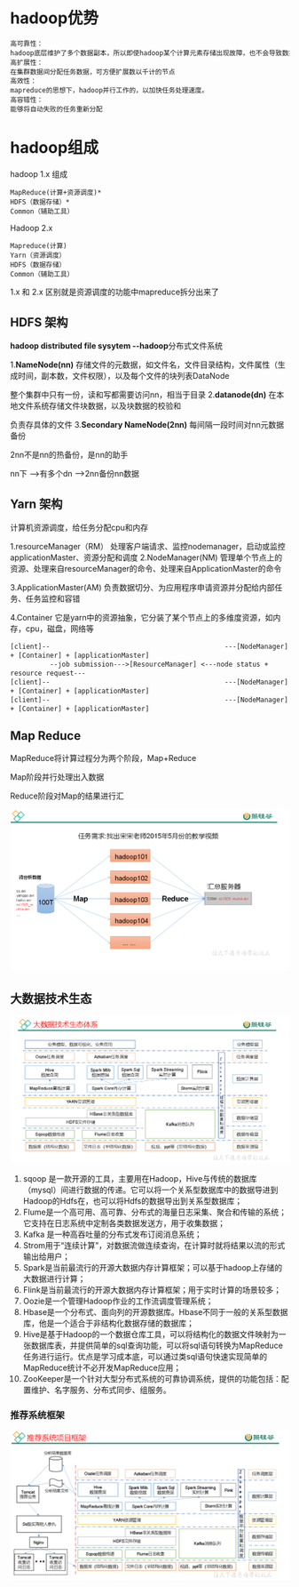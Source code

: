 # hadoop优势
```txt
高可靠性：
hadoop底层维护了多个数据副本，所以即使hadoop某个计算元素存储出现故障，也不会导致数据丢失
高扩展性：
在集群数据间分配任务数据，可方便扩展数以千计的节点
高效性：
mapreduce的思想下，hadoop并行工作的，以加快任务处理速度。
高容错性：
能够将自动失败的任务重新分配
```

# hadoop组成
hadoop 1.x 组成
```
MapReduce(计算+资源调度)*
HDFS（数据存储）*
Common（辅助工具）
```
Hadoop 2.x
```
Mapreduce(计算)
Yarn（资源调度）
HDFS（数据存储）
Common（辅助工具）
```
1.x 和 2.x 区别就是资源调度的功能中mapreduce拆分出来了



## **HDFS 架构**
**hadoop distributed file sysytem --hadoop**分布式文件系统

1.**NameNode(nn)**
  存储文件的元数据，如文件名，文件目录结构，文件属性（生成时间，副本数，文件权限），以及每个文件的块列表DataNode

  整个集群中只有一份，读和写都需要访问nn，相当于目录
2.**datanode(dn)**
  在本地文件系统存储文件块数据，以及块数据的校验和

  负责存具体的文件
3.**Secondary NameNode(2nn)**
  每间隔一段时间对nn元数据备份

  2nn不是nn的热备份，是nn的助手

nn下
-->有多个dn
-->2nn备份nn数据

## **Yarn 架构**

计算机资源调度，给任务分配cpu和内存

1.resourceManager（RM）
  处理客户端请求、监控nodemanager，启动或监控applicationMaster、资源分配和调度
2.NodeManager(NM)
  管理单个节点上的资源、处理来自resourceManager的命令、处理来自ApplicationMaster的命令

3.ApplicationMaster(AM)
  负责数据切分、为应用程序申请资源并分配给内部任务、任务监控和容错

4.Container
  它是yarn中的资源抽象，它分装了某个节点上的多维度资源，如内存，cpu，磁盘，网络等


```
[client]--                                            ---[NodeManager] + [Container] + [applicationMaster]
          --job submission--->[ResourceManager] <---node status + resource request--- 
[client]--                                            ---[NodeManager] + [Container] + [applicationMaster]
[client]--                                            ---[NodeManager] + [Container] + [applicationMaster]

```

## **Map Reduce**
MapReduce将计算过程分为两个阶段，Map+Reduce

Map阶段并行处理出入数据

Reduce阶段对Map的结果进行汇

![image-20210221165653337](hadoop基础概念2/img/image-20210221165653337.png)



## 大数据技术生态

![image-20210221165947545](hadoop基础概念2/img/image-20210221165947545.png)

1. sqoop 是一款开源的工具，主要用在Hadoop，Hive与传统的数据库（mysql）间进行数据的传递。它可以将一个关系型数据库中的数据导进到Hadoop的Hdfs在，也可以将Hdfs的数据导出到关系型数据库；
2. Flume是一个高可用、高可靠、分布式的海量日志采集、聚合和传输的系统；它支持在日志系统中定制各类数据发送方，用于收集数据；
3. Kafka 是一种高吞吐量的分布式发布订阅消息系统；
4. Strom用于“连续计算”，对数据流做连续查询，在计算时就将结果以流的形式输出给用户；
5. Spark是当前最流行的开源大数据内存计算框架；可以基于hadoop上存储的大数据进行计算；
6. Flink是当前最流行的开源大数据内存计算框架；用于实时计算的场景较多；
7. Oozie是一个管理Hadoop作业的工作流调度管理系统；
8. Hbase是一个分布式、面向列的开源数据库。Hbase不同于一般的关系型数据库，他是一个适合于非结构化数据存储的数据库；
9. Hive是基于Hadoop的一个数据仓库工具，可以将结构化的数据文件映射为一张数据库表，并提供简单的sql查询功能，可以将sql语句转换为MapReduce任务进行运行。优点是学习成本底，可以通过类sql语句快速实现简单的MapReduce统计不必开发MapReduce应用；
10. ZooKeeper是一个针对大型分布式系统的可靠协调系统，提供的功能包括：配置维护、名字服务、分布式同步、组服务。



### 推荐系统框架

![image-20210221171342550](hadoop基础概念2/img/image-20210221171342550.png)



